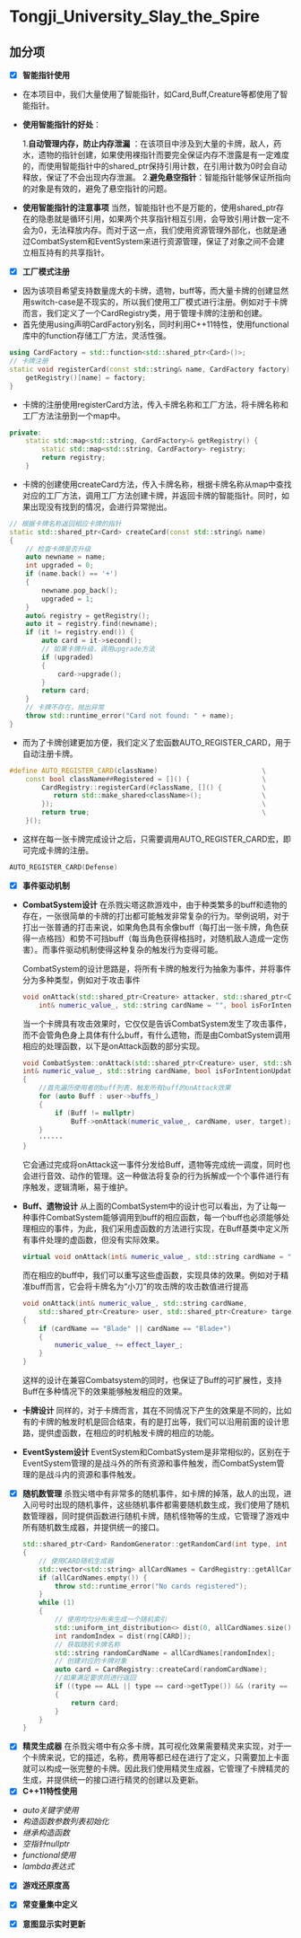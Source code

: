 # Tongji_University_Slay_the_Spire
## 加分项

- [x] **智能指针使用**

- 在本项目中，我们大量使用了智能指针，如Card,Buff,Creature等都使用了智能指针。
- **使用智能指针的好处**：
  
  1.**自动管理内存，防止内存泄漏** ：在该项目中涉及到大量的卡牌，敌人，药水，遗物的指针创建，如果使用裸指针而要完全保证内存不泄露是有一定难度的，而使用智能指针中的shared_ptr保持引用计数，在引用计数为0时会自动释放，保证了不会出现内存泄漏。
  2.**避免悬空指针**：智能指针能够保证所指向的对象是有效的，避免了悬空指针的问题。
- **使用智能指针的注意事项**
  当然，智能指针也不是万能的，使用shared_ptr存在的隐患就是循环引用，如果两个共享指针相互引用，会导致引用计数一定不会为0，无法释放内存。而对于这一点，我们使用资源管理外部化，也就是通过CombatSystem和EventSystem来进行资源管理，保证了对象之间不会建立相互持有的共享指针。


- [x] **工厂模式注册**
- 因为该项目希望支持数量庞大的卡牌，遗物，buff等，而大量卡牌的创建显然用switch-case是不现实的，所以我们使用工厂模式进行注册。例如对于卡牌而言，我们定义了一个CardRegistry类，用于管理卡牌的注册和创建。
- 首先使用using声明CardFactory别名，同时利用C++11特性，使用functional库中的function存储工厂方法，灵活性强。
```c++
using CardFactory = std::function<std::shared_ptr<Card>()>;
// 卡牌注册
static void registerCard(const std::string& name, CardFactory factory) {
    getRegistry()[name] = factory;
}
```
- 卡牌的注册使用registerCard方法，传入卡牌名称和工厂方法，将卡牌名称和工厂方法注册到一个map中。
```c++
private:
    static std::map<std::string, CardFactory>& getRegistry() {
        static std::map<std::string, CardFactory> registry;
        return registry;
    }
```
- 卡牌的创建使用createCard方法，传入卡牌名称，根据卡牌名称从map中查找对应的工厂方法，调用工厂方法创建卡牌，并返回卡牌的智能指针。同时，如果出现没有找到的情况，会进行异常抛出。
```c++
// 根据卡牌名称返回相应卡牌的指针
static std::shared_ptr<Card> createCard(const std::string& name) 
{
    // 检查卡牌是否升级
    auto newname = name;
    int upgraded = 0;
    if (name.back() == '+')
    {
        newname.pop_back();
        upgraded = 1;
    }
    auto& registry = getRegistry();
    auto it = registry.find(newname);
    if (it != registry.end()) {
        auto card = it->second();
        // 如果卡牌升级，调用upgrade方法
        if (upgraded)
        {
            card->upgrade();
        }
        return card;
    }
    // 卡牌不存在，抛出异常
    throw std::runtime_error("Card not found: " + name);
}
```
- 而为了卡牌创建更加方便，我们定义了宏函数AUTO_REGISTER_CARD，用于自动注册卡牌。
```c++
#define AUTO_REGISTER_CARD(className)                          \
    const bool className##Registered = []() {                  \
        CardRegistry::registerCard(#className, []() {          \
           return std::make_shared<className>();               \
        });                                                    \
        return true;                                           \
    }();
```
- 这样在每一张卡牌完成设计之后，只需要调用AUTO_REGISTER_CARD宏，即可完成卡牌的注册。
```c++
AUTO_REGISTER_CARD(Defense)
```
- [x] **事件驱动机制**
- **CombatSystem设计**
在杀戮尖塔这款游戏中，由于种类繁多的buff和遗物的存在，一张很简单的卡牌的打出都可能触发非常复杂的行为。举例说明，对于打出一张普通的打击来说，如果角色具有余像buff（每打出一张卡牌，角色获得一点格挡）和势不可挡buff（每当角色获得格挡时，对随机敌人造成一定伤害）。而事件驱动机制使得这种复杂的触发行为变得可能。

    CombatSystem的设计思路是，将所有卡牌的触发行为抽象为事件，并将事件分为多种类型，例如对于攻击事件
    ```c++
    void onAttack(std::shared_ptr<Creature> attacker, std::shared_ptr<Creature> target,
		int& numeric_value_, std::string cardName = "", bool isForIntentionUpdate = false);    
    ```
    当一个卡牌具有攻击效果时，它仅仅是告诉CombatSystem发生了攻击事件，而不会管角色身上具体有什么buff，有什么遗物，而是由CombatSystem调用相应的处理函数，以下是onAttack函数的部分实现。
    ```c++
    void CombatSystem::onAttack(std::shared_ptr<Creature> user, std::shared_ptr<Creature> target,
	int& numeric_value_, std::string cardName, bool isForIntentionUpdate)
    {
	    //首先遍历使用者的buff列表，触发所有buff的onAttack效果
	    for (auto Buff : user->buffs_)
	    {
		    if (Buff != nullptr)
			    Buff->onAttack(numeric_value_, cardName, user, target);
	    }
        ······
    }
    ```
    它会通过完成将onAttack这一事件分发给Buff，遗物等完成统一调度，同时也会进行音效、动作的管理。这一种做法将复杂的行为拆解成一个个事件进行有序触发，逻辑清晰，易于维护。
- **Buff、遗物设计**
    从上面的CombatSystem中的设计也可以看出，为了让每一种事件CombatSystem能够调用到buff的相应函数，每一个buff也必须能够处理相应的事件，为此，我们采用虚函数的方法进行实现，在Buff基类中定义所有事件处理的虚函数，但没有实际效果。
    ```c++
    virtual void onAttack(int& numeric_value_, std::string cardName = "", std::shared_ptr<Creature> user = nullptr, std::shared_ptr<Creature> target = nullptr) {};      
    ```
    而在相应的buff中，我们可以重写这些虚函数，实现具体的效果。例如对于精准buff而言，它会将卡牌名为“小刀”的攻击牌的攻击数值进行提高
    ```c++
    void onAttack(int& numeric_value_, std::string cardName,
        std::shared_ptr<Creature> user, std::shared_ptr<Creature> target)
    {
        if (cardName == "Blade" || cardName == "Blade+")
        {
            numeric_value_ += effect_layer_;
        }
    } 
    ```
    这样的设计在兼容Combatsystem的同时，也保证了Buff的可扩展性，支持Buff在多种情况下的效果能够触发相应的效果。
- **卡牌设计**
    同样的，对于卡牌而言，其在不同情况下产生的效果是不同的，比如有的卡牌的触发时机是回合结束，有的是打出等，我们可以沿用前面的设计思路，提供虚函数，在相应的时机触发卡牌的相应的功能。
- **EventSystem设计**
    EventSystem和CombatSystem是非常相似的，区别在于EventSystem管理的是战斗外的所有资源和事件触发，而CombatSystem管理的是战斗内的资源和事件触发。
- [x] **随机数管理**
    杀戮尖塔中有非常多的随机事件，如卡牌的掉落，敌人的出现，进入问号时出现的随机事件，这些随机事件都需要随机数生成，我们使用了随机数管理器，同时提供函数进行随机卡牌，随机怪物等的生成，它管理了游戏中所有随机数生成器，并提供统一的接口。
    ```c++
    std::shared_ptr<Card> RandomGenerator::getRandomCard(int type, int rarity)
    {
	    // 使用CARD随机生成器
	    std::vector<std::string> allCardNames = CardRegistry::getAllCardNames();
	    if (allCardNames.empty()) {
		    throw std::runtime_error("No cards registered");
	    }
	    while (1)
	    {
		    // 使用均匀分布来生成一个随机索引
		    std::uniform_int_distribution<> dist(0, allCardNames.size() - 1);
		    int randomIndex = dist(rng[CARD]);
		    // 获取随机卡牌名称
		    std::string randomCardName = allCardNames[randomIndex];
		    // 创建对应的卡牌对象
		    auto card = CardRegistry::createCard(randomCardName);
		    //如果满足要求则进行返回
		    if ((type == ALL || type == card->getType()) && (rarity == ALL || rarity == card->getRarity()) && card->getType() != STATUS)
		    {
			    return card;
		    }
	    }
    }
    ```
- [x] **精灵生成器**
    在杀戮尖塔中有众多卡牌，其可视化效果需要精灵来实现，对于一个卡牌来说，它的描述，名称，费用等都已经在进行了定义，只需要加上卡面就可以构成一张完整的卡牌。因此我们使用精灵生成器，它管理了卡牌精灵的生成，并提供统一的接口进行精灵的创建以及更新。
- [x] **C++11特性使用**

- *auto关键字使用*
- *构造函数参数列表初始化*
- *继承构造函数*
- *空指针nullptr*
- *functional使用*
- *lambda表达式*

- [x] **游戏还原度高**
- [x] **常变量集中定义**
- [x] **意图显示实时更新**


